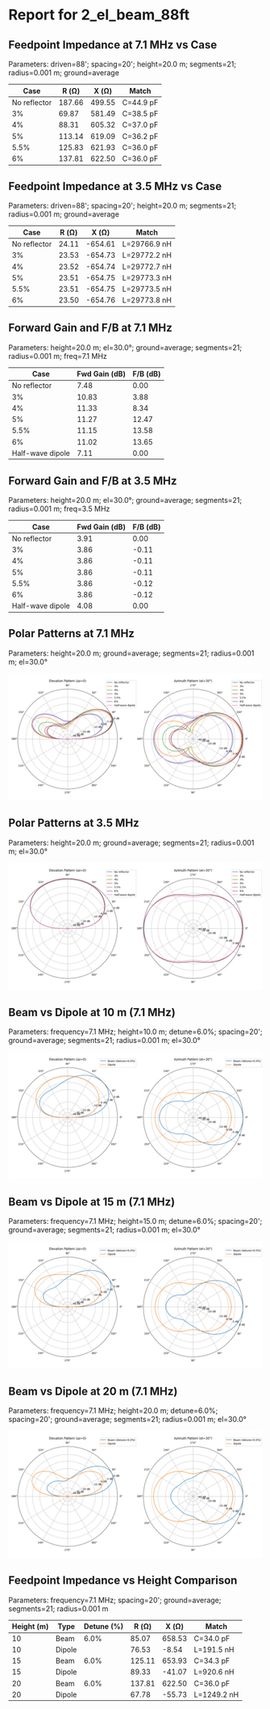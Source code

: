 # Report for 2_el_beam_88ft

## Feedpoint Impedance at 7.1 MHz vs Case

Parameters: driven=88'; spacing=20'; height=20.0 m; segments=21; radius=0.001 m; ground=average

| Case | R (Ω) | X (Ω) | Match |
| --- | --- | --- | --- |
| No reflector | 187.66 | 499.55 | C=44.9 pF |
| 3% | 69.87 | 581.49 | C=38.5 pF |
| 4% | 88.31 | 605.32 | C=37.0 pF |
| 5% | 113.14 | 619.09 | C=36.2 pF |
| 5.5% | 125.83 | 621.93 | C=36.0 pF |
| 6% | 137.81 | 622.50 | C=36.0 pF |

## Feedpoint Impedance at 3.5 MHz vs Case

Parameters: driven=88'; spacing=20'; height=20.0 m; segments=21; radius=0.001 m; ground=average

| Case | R (Ω) | X (Ω) | Match |
| --- | --- | --- | --- |
| No reflector | 24.11 | -654.61 | L=29766.9 nH |
| 3% | 23.53 | -654.73 | L=29772.2 nH |
| 4% | 23.52 | -654.74 | L=29772.7 nH |
| 5% | 23.51 | -654.75 | L=29773.3 nH |
| 5.5% | 23.51 | -654.75 | L=29773.5 nH |
| 6% | 23.50 | -654.76 | L=29773.8 nH |

## Forward Gain and F/B at 7.1 MHz

Parameters: height=20.0 m; el=30.0°; ground=average; segments=21; radius=0.001 m; freq=7.1 MHz

| Case | Fwd Gain (dB) | F/B (dB) |
| --- | --- | --- |
| No reflector | 7.48 | 0.00 |
| 3% | 10.83 | 3.88 |
| 4% | 11.33 | 8.34 |
| 5% | 11.27 | 12.47 |
| 5.5% | 11.15 | 13.58 |
| 6% | 11.02 | 13.65 |
| Half-wave dipole | 7.11 | 0.00 |

## Forward Gain and F/B at 3.5 MHz

Parameters: height=20.0 m; el=30.0°; ground=average; segments=21; radius=0.001 m; freq=3.5 MHz

| Case | Fwd Gain (dB) | F/B (dB) |
| --- | --- | --- |
| No reflector | 3.91 | 0.00 |
| 3% | 3.86 | -0.11 |
| 4% | 3.86 | -0.11 |
| 5% | 3.86 | -0.11 |
| 5.5% | 3.86 | -0.12 |
| 6% | 3.86 | -0.12 |
| Half-wave dipole | 4.08 | 0.00 |

## Polar Patterns at 7.1 MHz

Parameters: height=20.0 m; ground=average; segments=21; radius=0.001 m; el=30.0°

![Polar Patterns at 7.1 MHz](polar_patterns_7.1MHz.png)

## Polar Patterns at 3.5 MHz

Parameters: height=20.0 m; ground=average; segments=21; radius=0.001 m; el=30.0°

![Polar Patterns at 3.5 MHz](polar_patterns_3.5MHz.png)

## Beam vs Dipole at 10 m (7.1 MHz)

Parameters: frequency=7.1 MHz; height=10.0 m; detune=6.0%; spacing=20'; ground=average; segments=21; radius=0.001 m; el=30.0°

![Beam vs Dipole at 10 m (7.1 MHz)](beam_vs_dipole_10m.png)

## Beam vs Dipole at 15 m (7.1 MHz)

Parameters: frequency=7.1 MHz; height=15.0 m; detune=6.0%; spacing=20'; ground=average; segments=21; radius=0.001 m; el=30.0°

![Beam vs Dipole at 15 m (7.1 MHz)](beam_vs_dipole_15m.png)

## Beam vs Dipole at 20 m (7.1 MHz)

Parameters: frequency=7.1 MHz; height=20.0 m; detune=6.0%; spacing=20'; ground=average; segments=21; radius=0.001 m; el=30.0°

![Beam vs Dipole at 20 m (7.1 MHz)](beam_vs_dipole_20m.png)

## Feedpoint Impedance vs Height Comparison

Parameters: frequency=7.1 MHz; spacing=20'; ground=average; segments=21; radius=0.001 m

| Height (m) | Type | Detune (%) | R (Ω) | X (Ω) | Match |
| --- | --- | --- | --- | --- | --- |
| 10 | Beam | 6.0% | 85.07 | 658.53 | C=34.0 pF |
| 10 | Dipole |  | 76.53 | -8.54 | L=191.5 nH |
| 15 | Beam | 6.0% | 125.11 | 653.93 | C=34.3 pF |
| 15 | Dipole |  | 89.33 | -41.07 | L=920.6 nH |
| 20 | Beam | 6.0% | 137.81 | 622.50 | C=36.0 pF |
| 20 | Dipole |  | 67.78 | -55.73 | L=1249.2 nH |
